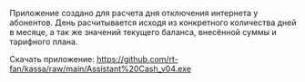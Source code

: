Приложение создано для расчета дня отключения интернета у абонентов. 
День расчитывается исходя из конкретного количества дней в месяце, 
а так же значений текущего баланса, внесённой суммы и тарифного плана.

Скачать приложение: https://github.com/rt-fan/kassa/raw/main/Assistant%20Cash_v04.exe
